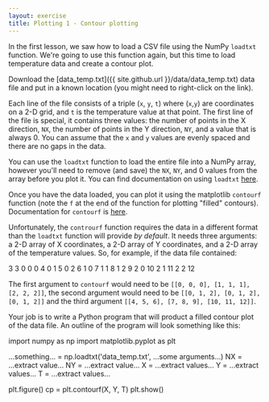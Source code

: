 ```yaml
---
layout: exercise
title: Plotting 1 - Contour plotting
---
```


In the first lesson, we saw how to load a CSV file using the NumPy `loadtxt` function. 
We're going to use this function again, but this time to load temperature data and 
create a contour plot.

Download the [data_temp.txt]({{ site.github.url }}/data/data_temp.txt) data file and
put in a known location (you might need to right-click on the link). 

Each line of the file consists of a triple (`x`, `y`, `t`) where
(`x`,`y`) are coordinates on a 2-D grid, and `t` is the temperature value at that point.
The first line of the file is special, it contains three values: the number of points in the
X direction, `NX`, the number of points in the Y direction, `NY`, and a value that is always 0.
You can assume that the `x` and `y` values are evenly spaced and there are no gaps in the data.

You can use the `loadtxt` function to load the entire file into a NumPy array, however you'll
need to remove (and save) the `NX`, `NY`, and 0 values from the array before you plot it. You can
find documentation on using `loadtxt` [here](https://docs.scipy.org/doc/numpy/reference/generated/numpy.loadtxt.html).

Once you have the data loaded, you can plot it using the matplotlib `contourf` function (note the `f` at the end
of the function for plotting "filled" contours). Documentation for `contourf` is 
[here](https://matplotlib.org/api/_as_gen/matplotlib.axes.Axes.contourf.html). 

Unfortunately, the `controurf` function requires the data in a different format than the `loadtxt` function will
provide *by default*. It needs three arguments: a 2-D array of X coordinates, a 2-D array of Y coordinates, and a 2-D
array of the temperature values. So, for example, if the data file contained:

  3 3 0
  0 0 4
  0 1 5
  0 2 6
  1 0 7
  1 1 8
  1 2 9
  2 0 10
  2 1 11
  2 2 12

The first argument to `contourf` would need to be `[[0, 0, 0], [1, 1, 1], [2, 2, 2]]`, the second argument
would need to be `[[0, 1, 2], [0, 1, 2], [0, 1, 2]]` and the third argument `[[4, 5, 6], [7, 8, 9], [10, 11, 12]]`.

Your job is to write a Python program that will product a filled contour plot of the data file. An outline of the
program will look something like this:

  import numpy as np
  import matplotlib.pyplot as plt
 
  ...something... = np.loadtxt('data_temp.txt', ...some arguments...)
  NX = ...extract value...
  NY = ...extract value...
  X = ...extract values...
  Y = ...extract values...
  T = ...extract values...
 
  plt.figure()
  cp = plt.contourf(X, Y, T)
  plt.show()
 


